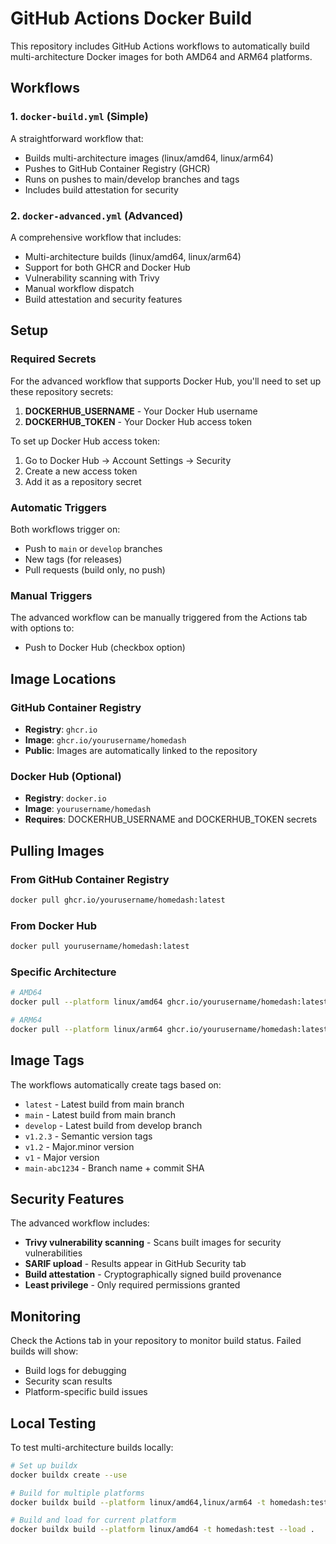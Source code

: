 # GitHub Actions Docker Build

This repository includes GitHub Actions workflows to automatically build multi-architecture Docker images for both AMD64 and ARM64 platforms.

## Workflows

### 1. `docker-build.yml` (Simple)
A straightforward workflow that:
- Builds multi-architecture images (linux/amd64, linux/arm64)
- Pushes to GitHub Container Registry (GHCR)
- Runs on pushes to main/develop branches and tags
- Includes build attestation for security

### 2. `docker-advanced.yml` (Advanced)
A comprehensive workflow that includes:
- Multi-architecture builds (linux/amd64, linux/arm64)
- Support for both GHCR and Docker Hub
- Vulnerability scanning with Trivy
- Manual workflow dispatch
- Build attestation and security features

## Setup

### Required Secrets

For the advanced workflow that supports Docker Hub, you'll need to set up these repository secrets:

1. **DOCKERHUB_USERNAME** - Your Docker Hub username
2. **DOCKERHUB_TOKEN** - Your Docker Hub access token

To set up Docker Hub access token:
1. Go to Docker Hub → Account Settings → Security
2. Create a new access token
3. Add it as a repository secret

### Automatic Triggers

Both workflows trigger on:
- Push to `main` or `develop` branches
- New tags (for releases)
- Pull requests (build only, no push)

### Manual Triggers

The advanced workflow can be manually triggered from the Actions tab with options to:
- Push to Docker Hub (checkbox option)

## Image Locations

### GitHub Container Registry
- **Registry**: `ghcr.io`
- **Image**: `ghcr.io/yourusername/homedash`
- **Public**: Images are automatically linked to the repository

### Docker Hub (Optional)
- **Registry**: `docker.io`
- **Image**: `yourusername/homedash`
- **Requires**: DOCKERHUB_USERNAME and DOCKERHUB_TOKEN secrets

## Pulling Images

### From GitHub Container Registry
```bash
docker pull ghcr.io/yourusername/homedash:latest
```

### From Docker Hub
```bash
docker pull yourusername/homedash:latest
```

### Specific Architecture
```bash
# AMD64
docker pull --platform linux/amd64 ghcr.io/yourusername/homedash:latest

# ARM64
docker pull --platform linux/arm64 ghcr.io/yourusername/homedash:latest
```

## Image Tags

The workflows automatically create tags based on:
- `latest` - Latest build from main branch
- `main` - Latest build from main branch
- `develop` - Latest build from develop branch  
- `v1.2.3` - Semantic version tags
- `v1.2` - Major.minor version
- `v1` - Major version
- `main-abc1234` - Branch name + commit SHA

## Security Features

The advanced workflow includes:
- **Trivy vulnerability scanning** - Scans built images for security vulnerabilities
- **SARIF upload** - Results appear in GitHub Security tab
- **Build attestation** - Cryptographically signed build provenance
- **Least privilege** - Only required permissions granted

## Monitoring

Check the Actions tab in your repository to monitor build status. Failed builds will show:
- Build logs for debugging
- Security scan results
- Platform-specific build issues

## Local Testing

To test multi-architecture builds locally:

```bash
# Set up buildx
docker buildx create --use

# Build for multiple platforms
docker buildx build --platform linux/amd64,linux/arm64 -t homedash:test .

# Build and load for current platform
docker buildx build --platform linux/amd64 -t homedash:test --load .
```
